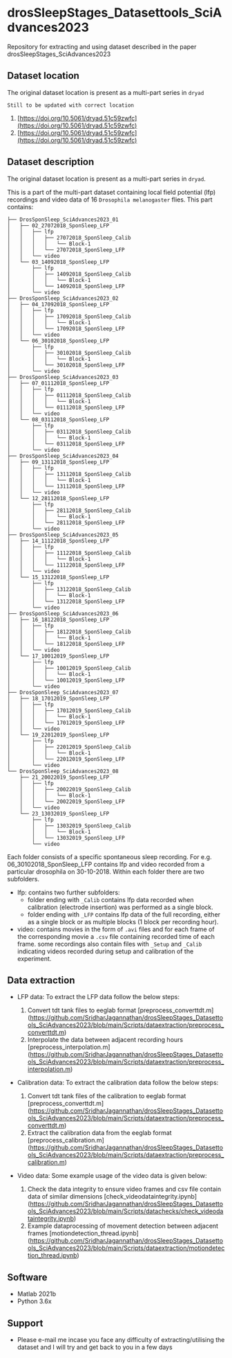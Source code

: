 # drosSleepStages_Datasettools_SciAdvances2023
Repository for extracting and using dataset described in the paper drosSleepStages_SciAdvances2023

## Dataset location
The original dataset location is present as a multi-part series in `dryad`

`Still to be updated with correct location`

1. [https://doi.org/10.5061/dryad.51c59zwfc](https://doi.org/10.5061/dryad.51c59zwfc)
2. [https://doi.org/10.5061/dryad.51c59zwfc](https://doi.org/10.5061/dryad.51c59zwfc)


## Dataset description
The original dataset location is present as a multi-part series in `dryad`.

This is a part of the multi-part dataset containing local field potential (lfp) recordings and video data of 16 `Drosophila melanogaster` flies. This part contains:

```
├── DrosSponSleep_SciAdvances2023_01
│   ├── 02_27072018_SponSleep_LFP
│   │   ├── lfp
│   │   │   ├── 27072018_SponSleep_Calib
│   │   │   │   └── Block-1
│   │   │   └── 27072018_SponSleep_LFP
│   │   └── video
│   └── 03_14092018_SponSleep_LFP
│       ├── lfp
│       │   ├── 14092018_SponSleep_Calib
│       │   │   └── Block-1
│       │   └── 14092018_SponSleep_LFP
│       └── video
├── DrosSponSleep_SciAdvances2023_02
│   ├── 04_17092018_SponSleep_LFP
│   │   ├── lfp
│   │   │   ├── 17092018_SponSleep_Calib
│   │   │   │   └── Block-1
│   │   │   └── 17092018_SponSleep_LFP
│   │   └── video
│   └── 06_30102018_SponSleep_LFP
│       ├── lfp
│       │   ├── 30102018_SponSleep_Calib
│       │   │   └── Block-1
│       │   └── 30102018_SponSleep_LFP
│       └── video
├── DrosSponSleep_SciAdvances2023_03
│   ├── 07_01112018_SponSleep_LFP
│   │   ├── lfp
│   │   │   ├── 01112018_SponSleep_Calib
│   │   │   │   └── Block-1
│   │   │   └── 01112018_SponSleep_LFP
│   │   └── video
│   └── 08_03112018_SponSleep_LFP
│       ├── lfp
│       │   ├── 03112018_SponSleep_Calib
│       │   │   └── Block-1
│       │   └── 03112018_SponSleep_LFP
│       └── video
├── DrosSponSleep_SciAdvances2023_04
│   ├── 09_13112018_SponSleep_LFP
│   │   ├── lfp
│   │   │   ├── 13112018_SponSleep_Calib
│   │   │   │   └── Block-1
│   │   │   └── 13112018_SponSleep_LFP
│   │   └── video
│   └── 12_28112018_SponSleep_LFP
│       ├── lfp
│       │   ├── 28112018_SponSleep_Calib
│       │   │   └── Block-1
│       │   └── 28112018_SponSleep_LFP
│       └── video
├── DrosSponSleep_SciAdvances2023_05
│   ├── 14_11122018_SponSleep_LFP
│   │   ├── lfp
│   │   │   ├── 11122018_SponSleep_Calib
│   │   │   │   └── Block-1
│   │   │   └── 11122018_SponSleep_LFP
│   │   └── video
│   └── 15_13122018_SponSleep_LFP
│       ├── lfp
│       │   ├── 13122018_SponSleep_Calib
│       │   │   └── Block-1
│       │   └── 13122018_SponSleep_LFP
│       └── video
├── DrosSponSleep_SciAdvances2023_06
│   ├── 16_18122018_SponSleep_LFP
│   │   ├── lfp
│   │   │   ├── 18122018_SponSleep_Calib
│   │   │   │   └── Block-1
│   │   │   └── 18122018_SponSleep_LFP
│   │   └── video
│   └── 17_10012019_SponSleep_LFP
│       ├── lfp
│       │   ├── 10012019_SponSleep_Calib
│       │   │   └── Block-1
│       │   └── 10012019_SponSleep_LFP
│       └── video
├── DrosSponSleep_SciAdvances2023_07
│   ├── 18_17012019_SponSleep_LFP
│   │   ├── lfp
│   │   │   ├── 17012019_SponSleep_Calib
│   │   │   │   └── Block-1
│   │   │   └── 17012019_SponSleep_LFP
│   │   └── video
│   └── 19_22012019_SponSleep_LFP
│       ├── lfp
│       │   ├── 22012019_SponSleep_Calib
│       │   │   └── Block-1
│       │   └── 22012019_SponSleep_LFP
│       └── video
└── DrosSponSleep_SciAdvances2023_08
    ├── 21_20022019_SponSleep_LFP
    │   ├── lfp
    │   │   ├── 20022019_SponSleep_Calib
    │   │   │   └── Block-1
    │   │   └── 20022019_SponSleep_LFP
    │   └── video
    └── 23_13032019_SponSleep_LFP
        ├── lfp
        │   ├── 13032019_SponSleep_Calib
        │   │   └── Block-1
        │   └── 13032019_SponSleep_LFP
        └── video

```
Each folder consists of a specific spontaneous sleep recording. For e.g. 06_30102018_SponSleep_LFP contains
lfp and video recorded from a particular drosophila on 30-10-2018. Within each folder there are two subfolders.
* lfp: contains two further subfolders:
  * folder ending with `_Calib` contains lfp data recorded when calibration (electrode insertion) was performed as a single block.
  * folder ending with `_LFP` contains lfp data of the full recording, either as a single block or as multiple blocks (1 block per
     recording hour).
* video: contains movies in the form of `.avi` files and for each frame of the corresponding movie a `.csv` file containing recorded time of each frame. some recordings also contain files with `_Setup` and `_Calib` indicating videos recorded during setup and calibration of the experiment.

## Data extraction

* LFP data:
   To extract the LFP data follow the below steps:
   1. Convert tdt tank files to eeglab format [preprocess_converttdt.m] (https://github.com/SridharJagannathan/drosSleepStages_Datasettools_SciAdvances2023/blob/main/Scripts/dataextraction/preprocess_converttdt.m)
   2. Interpolate the data between adjacent recording hours [preprocess_interpolation.m] (https://github.com/SridharJagannathan/drosSleepStages_Datasettools_SciAdvances2023/blob/main/Scripts/dataextraction/preprocess_interpolation.m)

* Calibration data:
   To extract the calibration data follow the below steps:
   1. Convert tdt tank files of the calibration to eeglab format [preprocess_converttdt.m] (https://github.com/SridharJagannathan/drosSleepStages_Datasettools_SciAdvances2023/blob/main/Scripts/dataextraction/preprocess_converttdt.m)
   2. Extract the calibration data from the eeglab format [preprocess_calibration.m] (https://github.com/SridharJagannathan/drosSleepStages_Datasettools_SciAdvances2023/blob/main/Scripts/dataextraction/preprocess_calibration.m)

* Video data:
   Some example usage of the video data is given below:
   1. Check the data integrity to ensure video frames and csv file contain data of similar dimensions [check_videodataintegrity.ipynb] (https://github.com/SridharJagannathan/drosSleepStages_Datasettools_SciAdvances2023/blob/main/Scripts/datachecks/check_videodataintegrity.ipynb)
   2. Example dataprocessing of movement detection between adjacent frames [motiondetection_thread.ipynb] (https://github.com/SridharJagannathan/drosSleepStages_Datasettools_SciAdvances2023/blob/main/Scripts/dataextraction/motiondetection_thread.ipynb)

## Software
* Matlab 2021b
* Python 3.6x

## Support
* Please e-mail me incase you face any difficulty of extracting/utilising the dataset and I will try and get back to you in a few days
